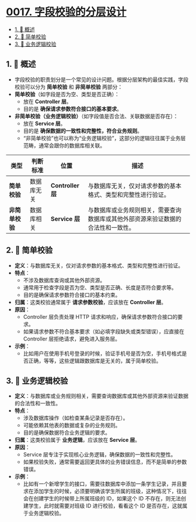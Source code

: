 # [0017. 字段校验的分层设计](https://github.com/tnotesjs/TNotes.egg/tree/main/notes/0017.%20%E5%AD%97%E6%AE%B5%E6%A0%A1%E9%AA%8C%E7%9A%84%E5%88%86%E5%B1%82%E8%AE%BE%E8%AE%A1)

<!-- region:toc -->

- [1. 📒 概述](#1--概述)
- [2. 📒 简单校验](#2--简单校验)
- [3. 📒 业务逻辑校验](#3--业务逻辑校验)

<!-- endregion:toc -->

## 1. 📒 概述

- 字段校验的职责划分是一个常见的设计问题。根据分层架构的最佳实践，字段校验可以分为 **简单校验** 和 **非简单校验** 两部分：
- **简单校验**（如字段是否为空、类型是否正确）：
  - 放在 **Controller 层**。
  - 目的是 **确保请求参数符合接口的基本要求**。
- **非简单校验（业务逻辑校验）**（如字段值是否合法、关联数据是否存在）：
  - 放在 **Service 层**。
  - 目的是 **确保数据的一致性和完整性，符合业务规则**。
  - “非简单校验”也可以称为“业务逻辑校验”，这部分的逻辑往往属于业务层范畴，通常会跟你的数据库相关联。

| **类型** | **判断标准** | **位置** | **描述** |
| --- | --- | --- | --- |
| **简单校验** | 数据库无关 | **Controller 层** | 与数据库无关，仅对请求参数的基本格式、类型和完整性进行验证。 |
| **非简单校验** | 数据库相关 | **Service 层** | 与数据库或业务规则相关，需要查询数据库或其他外部资源来验证数据的合法性和一致性。 |

## 2. 📒 简单校验

- **定义**：与数据库无关，仅对请求参数的基本格式、类型和完整性进行验证。
- **特点**：
  - 不涉及数据库查询或其他外部资源。
  - 通常用于检查字段是否为空、类型是否正确、长度是否符合要求等。
  - 目的是确保请求参数符合接口的基本约束。
- **归属**：这类校验通常属于 **请求参数校验**，应该放在 **Controller 层**。
- **原因**：
  - Controller 层负责处理 HTTP 请求和响应，确保请求参数符合接口的要求。
  - 如果请求参数不符合基本要求（如必填字段缺失或类型错误），应直接在 Controller 层拒绝请求，避免进入服务层。
- **示例**：
  - 比如用户在使用手机号登录的时候，验证手机号是否为空，手机号格式是否正确，等等，这些逻辑跟数据库是无关的，属于简单校验。

## 3. 📒 业务逻辑校验

- **定义**：与数据库或业务规则相关，需要查询数据库或其他外部资源来验证数据的合法性和一致性。
- **特点**：
  - 涉及数据库操作（如检查某条记录是否存在）。
  - 可能依赖其他表的数据或复杂的业务规则。
  - 目的是确保数据符合业务逻辑的要求。
- **归属**：这类校验属于 **业务逻辑**，应该放在 **Service 层**。
- **原因**：
  - Service 层专注于实现核心业务逻辑，确保数据的一致性和完整性。
  - 如果校验失败，通常需要返回更具体的业务错误信息，而不是简单的参数错误。
- **示例**：
  - 比如有一个新增学生的接口，需要往数据库中添加一条学生记录，并且要求在添加学生的时候，必须要明确该学生所属的班级，这种情况下，往往会在创建学生的时候带上所属班级的 ID，如果这个 ID 不存在，则无法创建学生，此时就需要对班级 ID 进行校验，看看这个 ID 是否存在，这就属于业务逻辑校验。
